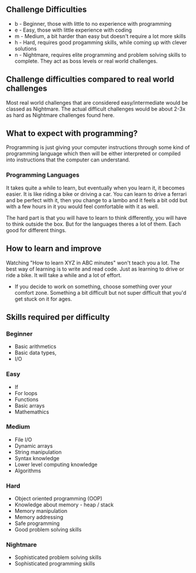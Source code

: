 ## Challenge Difficulties
- b - Beginner, those with little to no experience with programming
- e - Easy, those with little experience with coding
- m - Medium, a bit harder than easy but doesn't require a lot more skills
- h - Hard, requires good progamming skills, while coming up with clever solutions
- n - Nightmare, requires elite programming and problem solving skills to complete. They act as boss levels or real world challenges.

## Challenge difficulties compared to real world challenges
Most real world challenges that are considered easy/intermediate would be classed as Nightmare. The actual difficult challenges would be about 2-3x as hard as Nightmare challenges
found here.

## What to expect with programming?
Programming is just giving your computer instructions through some kind of programming language which then will be either interpreted or compiled into instructions
that the computer can understand.

### Programming Languages
It takes quite a while to learn, but eventually when you learn it, it becomes easier. It is like riding a bike or driving a car. You can learn to drive a ferrari and be perfect
with it, then you change to a lambo and it feels a bit odd but with a few hours in it you would feel comfortable with it as well.

The hard part is that you will have to learn to think differently, you will have to think outside the box. But for the languages theres a lot of them. Each good for different
things. 

## How to learn and improve
Watching "How to learn XYZ in ABC minutes" won't teach you a lot. The best way of learning is to write and read code. Just as learning to drive or ride a bike.
It will take a while and a lot of effort. 
- If you decide to work on something, choose something over your comfort zone. Something a bit difficult but not super difficult that you'd get stuck on it for ages.

## Skills required per difficulty
### Beginner
- Basic arithmetics
- Basic data types, 
- I/O

### Easy
- If 
- For loops
- Functions
- Basic arrays
- Mathemathics

### Medium
- File I/O
- Dynamic arrays
- String manipulation
- Syntax knowledge
- Lower level computing knowledge
- Algorithms

### Hard
- Object oriented programming (OOP)
- Knowledge about memory - heap / stack
- Memory manipulation
- Memory addressing
- Safe programming
- Good problem solving skills

### Nightmare
- Sophisticated problem solving skills
- Sophisticated programming skills
